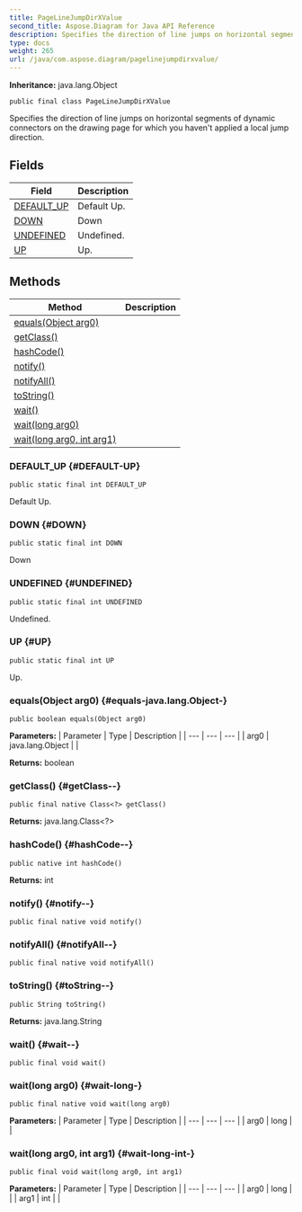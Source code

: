 ```yaml
---
title: PageLineJumpDirXValue
second_title: Aspose.Diagram for Java API Reference
description: Specifies the direction of line jumps on horizontal segments of dynamic connectors on the drawing page for which you havent applied a local jump direction.
type: docs
weight: 265
url: /java/com.aspose.diagram/pagelinejumpdirxvalue/
---
```


**Inheritance:**
java.lang.Object
```
public final class PageLineJumpDirXValue
```

Specifies the direction of line jumps on horizontal segments of dynamic connectors on the drawing page for which you haven't applied a local jump direction.
## Fields

| Field | Description |
| --- | --- |
| [DEFAULT_UP](#DEFAULT-UP) | Default Up. |
| [DOWN](#DOWN) | Down |
| [UNDEFINED](#UNDEFINED) | Undefined. |
| [UP](#UP) | Up. |
## Methods

| Method | Description |
| --- | --- |
| [equals(Object arg0)](#equals-java.lang.Object-) |  |
| [getClass()](#getClass--) |  |
| [hashCode()](#hashCode--) |  |
| [notify()](#notify--) |  |
| [notifyAll()](#notifyAll--) |  |
| [toString()](#toString--) |  |
| [wait()](#wait--) |  |
| [wait(long arg0)](#wait-long-) |  |
| [wait(long arg0, int arg1)](#wait-long-int-) |  |
### DEFAULT_UP {#DEFAULT-UP}
```
public static final int DEFAULT_UP
```


Default Up.

### DOWN {#DOWN}
```
public static final int DOWN
```


Down

### UNDEFINED {#UNDEFINED}
```
public static final int UNDEFINED
```


Undefined.

### UP {#UP}
```
public static final int UP
```


Up.

### equals(Object arg0) {#equals-java.lang.Object-}
```
public boolean equals(Object arg0)
```




**Parameters:**
| Parameter | Type | Description |
| --- | --- | --- |
| arg0 | java.lang.Object |  |

**Returns:**
boolean
### getClass() {#getClass--}
```
public final native Class<?> getClass()
```




**Returns:**
java.lang.Class<?>
### hashCode() {#hashCode--}
```
public native int hashCode()
```




**Returns:**
int
### notify() {#notify--}
```
public final native void notify()
```




### notifyAll() {#notifyAll--}
```
public final native void notifyAll()
```




### toString() {#toString--}
```
public String toString()
```




**Returns:**
java.lang.String
### wait() {#wait--}
```
public final void wait()
```




### wait(long arg0) {#wait-long-}
```
public final native void wait(long arg0)
```




**Parameters:**
| Parameter | Type | Description |
| --- | --- | --- |
| arg0 | long |  |

### wait(long arg0, int arg1) {#wait-long-int-}
```
public final void wait(long arg0, int arg1)
```




**Parameters:**
| Parameter | Type | Description |
| --- | --- | --- |
| arg0 | long |  |
| arg1 | int |  |

